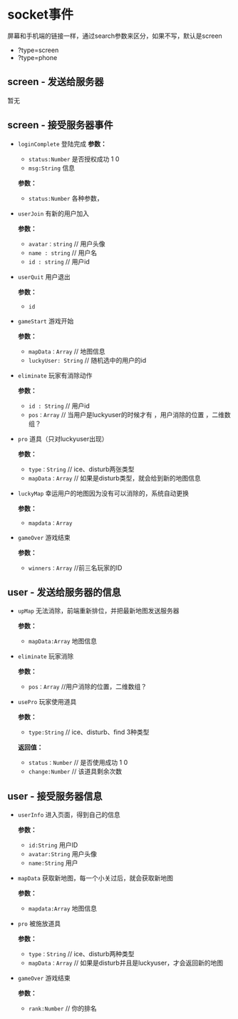 # socket事件

屏幕和手机端的链接一样，通过search参数来区分，如果不写，默认是screen

- ?type=screen
- ?type=phone


## screen - 发送给服务器

暂无



## screen - 接受服务器事件

- `loginComplete` 登陆完成
	**参数：**
	- `status:Number` 是否授权成功 1 0
	- `msg:String` 信息
	
	**参数：**
	- `status:Number` 各种参数，

- `userJoin` 有新的用户加入

	**参数：**

	- `avatar：string` // 用户头像
	- `name : string` // 用户名  
	- `id : string` // 用户id

- `userQuit` 用户退出

	**参数：**

	- `id`

- `gameStart` 游戏开始

	**参数：**

	- `mapData：Array` // 地图信息
	- `luckyUser: String` // 随机选中的用户的id

- `eliminate` 玩家有消除动作

	**参数：**

	- `id : String` // 用户id
	- `pos：Array`  // 当用户是luckyuser的时候才有 ，用户消除的位置 ，二维数组？

- `pro` 道具（只对luckyuser出现）

	**参数：**

	- `type：String` // ice、disturb两张类型
	- `mapData：Array` // 如果是disturb类型，就会给到新的地图信息

- `luckyMap` 幸运用户的地图因为没有可以消除的，系统自动更换

	**参数：**

	- `mapdata：Array`

- `gameOver` 游戏结束

	**参数：**

	- `winners：Array` //前三名玩家的ID



## user - 发送给服务器的信息

- `upMap` 无法消除，前端重新排位，并把最新地图发送服务器
	
	**参数：**
	- `mapData:Array`  地图信息

- `eliminate` 玩家消除

	**参数：**

	- `pos：Array` //用户消除的位置，二维数组？

- `usePro` 玩家使用道具

	**参数：**

	- `type:String` // ice、disturb、find 3种类型

	**返回值：**

	- `status：Number` // 是否使用成功 1 0
	- `change:Number` // 该道具剩余次数


## user - 接受服务器信息

- `userInfo` 进入页面，得到自己的信息

	**参数：**
	- `id:String` 用户ID
	- `avatar:String` 用户头像
	- `name:String` 用户
	
- `mapData` 获取新地图，每一个小关过后，就会获取新地图

	**参数：**
	- `mapdata:Array` 地图信息


- `pro` 被施放道具

	**参数：**

	- `type：String`  // ice、disturb两种类型
	- `mapData：Array` // 如果是disturb并且是luckyuser，才会返回新的地图

- `gameOver` 游戏结束

	**参数：**

	- `rank:Number` // 你的排名
